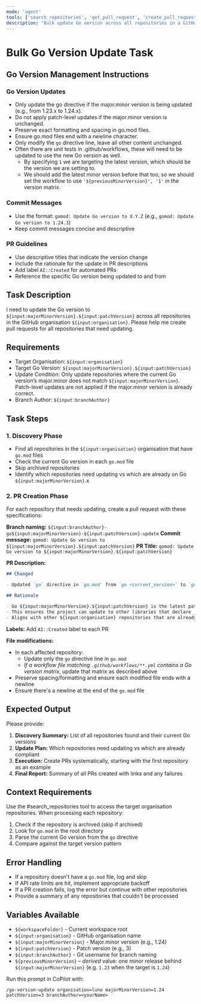 ```yaml
---
mode: 'agent'
tools: ['search_repositories', 'get_pull_request', 'create_pull_request', 'update_pull_request', 'create_or_update_file', 'Codebase']
description: 'Bulk update Go version across all repositories in a GitHub organisation'
---
```


# Bulk Go Version Update Task

## Go Version Management Instructions

### Go Version Updates

- Only update the go directive if the major.minor version is being updated (e.g., from 1.23.x to 1.24.x).
- Do not apply patch-level updates if the major.minor version is unchanged.
- Preserve exact formatting and spacing in go.mod files.
- Ensure go.mod files end with a newline character.
- Only modify the `go` directive line, leave all other content unchanged.
- Often there are unit tests in .github/workflows, these will need to be updated to use the new Go version as well. 
  - By specifying `1` we are targeting the latest version, which should be the version we are setting to. 
  - We should add the latest minor version before that too, so we should set the workflow to use `'${previousMinorVersion}', '1'` in the version matrix.

### Commit Messages

- Use the format: `gomod: Update Go version to X.Y.Z` (e.g., `gomod: Update Go version to 1.24.3`)
- Keep commit messages concise and descriptive

### PR Guidelines

- Use descriptive titles that indicate the version change
- Include the rationale for the update in PR descriptions
- Add label `AI::Created` for automated PRs
- Reference the specific Go version being updated to and from

## Task Description

I need to update the Go version to `${input:majorMinorVersion}.${input:patchVersion}` across all repositories in the GitHub organisation `${input:organisation}`. Please help me create pull requests for all repositories that need updating.

## Requirements

- Target Organisation: `${input:organisation}`
- Target Go Version: `${input:majorMinorVersion}.${input:patchVersion}`
- Update Condition: Only update repositories where the current Go version’s major.minor does not match `${input:majorMinorVersion}`. Patch-level updates are not applied if the major.minor version is already correct.
- Branch Author: `${input:branchAuthor}`

## Task Steps

### 1. Discovery Phase

- Find all repositories in the `${input:organisation}` organisation that have `go.mod` files
- Check the current Go version in each `go.mod` file
- Skip archived repositories
- Identify which repositories need updating vs which are already on Go `${input:majorMinorVersion}`.x

### 2. PR Creation Phase

For each repository that needs updating, create a pull request with these specifications:

**Branch naming:** `${input:branchAuthor}-go${input:majorMinorVersion}-${input:patchVersion}-update`
**Commit message:** `gomod: Update Go version to ${input:majorMinorVersion}.${input:patchVersion}`
**PR Title:** `gomod: Update Go version to ${input:majorMinorVersion}.${input:patchVersion}`

**PR Description:**

```markdown
## Changed

- Updated `go` directive in `go.mod` from `go <current_version>` to `go ${input:majorMinorVersion}.${input:patchVersion}`

## Rationale

- Go ${input:majorMinorVersion}.${input:patchVersion} is the latest patch release of Go ${input:majorMinorVersion}
- This ensures the project can update to other libraries that declare _their_ minimum version as ${input:majorMinorVersion}
- Aligns with other ${input:organisation} repositories that are already using Go ${input:majorMinorVersion}.x
```

**Labels:** Add `AI::Created` label to each PR

**File modifications:**

- In each affected repository:
  - Update only the `go` directive line in `go.mod`
  - _If a workflow file matching `.github/workflows/**.yml` contains a Go
    version matrix_, update that matrix as described above
- Preserve spacing/formatting and ensure each modified file ends with a newline
- Ensure there's a newline at the end of the `go.mod` file

## Expected Output

Please provide:

1. **Discovery Summary:** List of all repositories found and their current Go versions
2. **Update Plan:** Which repositories need updating vs which are already compliant
3. **Execution:** Create PRs systematically, starting with the first repository as an example
4. **Final Report:** Summary of all PRs created with links and any failures

## Context Requirements

Use the #search_repositories tool to access the target organisation repositories. When processing each repository:

1. Check if the repository is archived (skip if archived)
2. Look for `go.mod` in the root directory
3. Parse the current Go version from the `go` directive
4. Compare against the target version pattern

## Error Handling

- If a repository doesn't have a `go.mod` file, log and skip
- If API rate limits are hit, implement appropriate backoff
- If a PR creation fails, log the error but continue with other repositories
- Provide a summary of any repositories that couldn't be processed

## Variables Available

- `${workspaceFolder}` - Current workspace root
- `${input:organisation}` - GitHub organisation name
- `${input:majorMinorVersion}` - Major.minor version (e.g., 1.24)
- `${input:patchVersion}` - Patch version (e.g., 3)
- `${input:branchAuthor}` - Git username for branch naming
- `${previousMinorVersion}` – *derived* value: one minor release behind `${input:majorMinorVersion}` (e.g. `1.23` when the target is `1.24`)

Run this prompt in CoPilot with:

```shell
/go-version-update organisation=luno majorMinorVersion=1.24 patchVersion=3 branchAuthor=<yourName>
```
